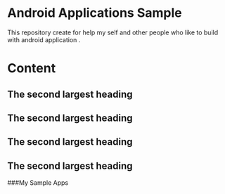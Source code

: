 # Android Applications Sample
This repository create for help my self and other people who like to build with android application .



# Content 
## The second largest heading
## The second largest heading
## The second largest heading
## The second largest heading

###My Sample Apps
